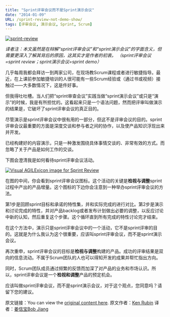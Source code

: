 ```yaml
---
title: "Sprint评审会议而不是Sprint演示会议"
date: "2014-01-09"
URL: /sprint-review-not-demo-show/
tags: [评审会议, 演示会议, Sprint, Scrum]
---
```


[![sprint-review](/wp-content/uploads/2014/01/sprint-review.jpg)](/wp-content/uploads/2014/01/sprint-review.jpg)

_译者注：本文虽然是在辩解“sprint评审会议”和“sprint演示会议”的字面含义，但需要更深入了解其背后的原因，这其实才是作者的初衷。_ _（sprint评审会议=sprint review；sprint演示会议=sprint demo）_

几乎每周我都会拜访一到两家公司，在现场教Scrum课程或者进行敏捷指导。最近，在上课前参加敏捷培训的人很可能有一些Scrum经验或（通过书或视频）接触过——大多数情况下，这是件好事。

但我得吐吐槽。当人们把“sprint审查会议”实践当做“sprint演示会议”或只是“演示”的时候，我是有所担忧的。这看起来只是一个语法问题，然而把评审叫做演示的结果是，它破坏了sprint评审会议的真正目的。

尽管演示是sprint评审会议中很有用的一部分，但这不是评审会议的目的。sprint评审会议最重要的方面是深度交谈和参与者之间的协作，以及使产品知识浮现出来并开发。

已经构建好的内容演示，只是一种激发围绕具体事情交谈的、非常有效的方式。而忽略了关于产品是如何工作的交谈。

下图会澄清我是如何看待sprint评审会议活动。

[![Visual AGILExicon image for Sprint Review](http://www.innolution.com/uploads/misc/Sprint_Review.jpg)](http://www.innolution.com/val/modal/sprint-review-activity)

在图的中间，你会看到sprint评审会议图标。这个活动的关键是**检视与调整**sprint过程中产出的产品增量。这个图标的下边你会注意到一种举办sprint评审会议的方法。

第1步是回顾sprint目标和承诺的特性集，并和实际完成的进行对比。第2步是演示和讨论完成的特性，并对产品backlog或者发布计划做出必要的调整，以反应讨论中新的认知，然后重复这个步骤。这个循环直到所有完成的特性讨论完才结束。

在这个方法中，演示只是sprint评审会议中的一个活动，它不是sprint评审的目的。这就是为什么我认为这个很重要，应该叫sprint评审会议，而不是sprint演示会议。

再次重申，sprint评审会议的目标是**检视与调整**构建的产品。成功的评审结果是双向的信息流动。不属于Scrum团队的人也可以得知开发的成果并帮忙指出方向。

同时，Scrum团队成员通过频繁的反馈而加深了对产品的业务和市场认识。所以，sprint评审会议是一个**检视和调整**产品的预定机会。

应该叫做sprint评审会议，而不是sprint演示会议，对于这个观点，您同意吗？请留下您的建议。

原文链接：You can view the [original content here](http://innolution.com/blog/its-a-sprint-review-not-a-sprint-demo). 原文作者：[Ken Rubin](http://innolution.com/about-us/kenneth-s.-rubin) 译者：[姜信宝Bob Jiang](http://bobjiang.com/about_bob_jiang/ "About Bob Jiang")
